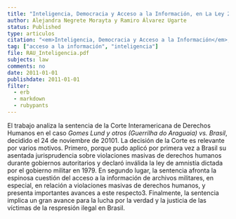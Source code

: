 ```yaml
---
title: "Inteligencia, Democracia y Acceso a la Información, en La Ley 2011-E, pág. 398, año 2011"
author: Alejandra Negrete Morayta y Ramiro Álvarez Ugarte
status: Published
type: articulos
citation: "<em>Inteligencia, Democracia y Acceso a la Información</em>, en La Ley 2011-E, pág. 398, año 2011"
tag: ["acceso a la información", "inteligencia"]
file: RAU_Inteligencia.pdf
subjects: law
comments: no
date: 2011-01-01
publishdate: 2011-01-01
filter:
  - erb
  - markdown
  - rubypants
---
```


El trabajo analiza la sentencia de la Corte Interamericana de Derechos Humanos en el caso *Gomes Lund y otros (Guerrilha do Araguaia) vs. Brasil*, decidido el 24 de noviembre de 20101. La decisión de la Corte es relevante por varios motivos. Primero, porque pudo aplicó por primera vez a Brasil su asentada jurisprudencia sobre violaciones masivas de derechos humanos durante gobiernos autoritarios y declaró inválida la ley de amnistía dictada por el gobierno militar en 1979. En segundo lugar, la sentencia afronta la espinosa cuestión del acceso a la información de archivos militares, en especial, en relación a violaciones masivas de derechos humanos, y presenta importantes avances a este respecto3. Finalmente, la sentencia implica un gran avance para la lucha por la verdad y la justicia de las víctimas de la respresión ilegal en Brasil. 


